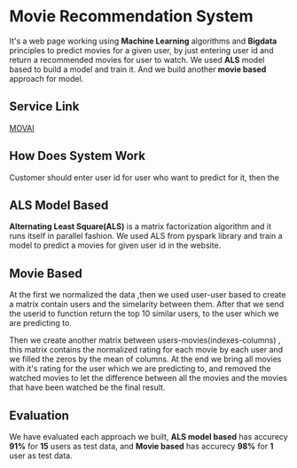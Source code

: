 # Movie Recommendation System
It's a web page working using **Machine Learning** algorithms and **Bigdata** principles to predict movies for a given user, by just entering user id
and return a recommended movies for user to watch. We used **ALS** model based to build a model and train it. And we build another **movie based** approach for model.

## Service Link
[MOVAI](https://data-filtering.herokuapp.com)

## How Does System Work
Customer should enter user id for user who want to predict for it, then the  

## ALS Model Based
**Alternating Least Square(ALS)** is a matrix factorization algorithm and it runs itself in parallel fashion. We used ALS from pyspark library and train a model 
to predict a movies for given user id in the website.

## Movie Based 
At the first we normalized the data ,then we used user-user based to create a matrix contain users and the simelarity between them. After that we send the userid to function return the top 10 similar users, to the user which we are predicting to.

Then we create another matrix between users-movies(indexes-columns) , this matrix contains the normalized rating for each movie by each user and we filled the zeros by the mean of columns. At the end we bring all movies with it's rating for the user which we are predicting to, and removed the watched movies to let the difference between all the movies and the movies that have been watched be the final result.

## Evaluation
We have evaluated each approach we built, **ALS model based** has accurecy **91%** for **15** users as test data, and **Movie based** has accurecy **98%** for **1** user as test data.
